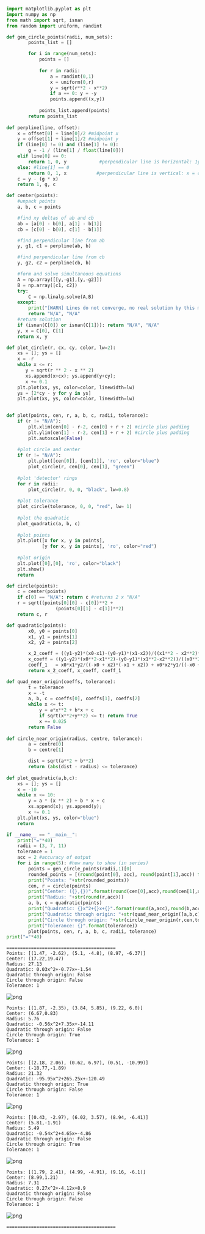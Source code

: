 

```python
import matplotlib.pyplot as plt
import numpy as np
from math import sqrt, isnan
from random import uniform, randint

def gen_circle_points(radii, num_sets):
        points_list = []

        for i in range(num_sets):
            points = []
            
            for r in radii:
                a = randint(0,1)
                x = uniform(0,r)
                y = sqrt(r**2 - x**2)
                if a == 0: y = -y
                points.append((x,y))
                
            points_list.append(points)
        return points_list
    
def perpline(line, offset):
    x = offset[0] + line[0]/2 #midpoint x
    y = offset[1] + line[1]/2 #midpoint y
    if (line[0] != 0) and (line[1] != 0):
        g = -1 / (line[1] / float(line[0]))
    elif line[0] == 0:
        return 1, 0, y            #perpendicular line is horizontal: 1y = 0x + const
    else: #line[1] == 0
        return 0, 1, x           #perpendicular line is vertical: x = const + 0y --> 0y = x - const
    c = y - (g * x)
    return 1, g, c

def center(points):
    #unpack points
    a, b, c = points

    #find xy deltas of ab and cb
    ab = [a[0] - b[0], a[1] - b[1]]
    cb = [c[0] - b[0], c[1] - b[1]]

    #find perpendicular line from ab
    y, g1, c1 = perpline(ab, b)

    #find perpendicular line from cb
    y, g2, c2 = perpline(cb, b)

    #form and solve simultaneous equations
    A = np.array([[y,-g1],[y,-g2]])
    B = np.array([c1, c2])
    try:
        C = np.linalg.solve(A,B)
    except:
        print("[WARN] Lines do not converge, no real solution by this method.\n       Please use a different tracing method (parabola).")
        return "N/A", "N/A"
    #return solution
    if (isnan(C[0]) or isnan(C[1])): return "N/A", "N/A"
    y, x = C[0], C[1]
    return x, y

def plot_circle(r, cx, cy, color, lw=2):
    xs = []; ys = []
    x = -r
    while x <= r:
       y = sqrt(r ** 2 - x ** 2)
       xs.append(x+cx); ys.append(y+cy);
       x += 0.1
    plt.plot(xs, ys, color=color, linewidth=lw)
    ys = [2*cy - y for y in ys]
    plt.plot(xs, ys, color=color, linewidth=lw)

        
def plot(points, cen, r, a, b, c, radii, tolerance):
    if (r != "N/A"):
        plt.xlim(cen[0] - r-2, cen[0] + r + 2) #circle plus padding
        plt.ylim(cen[1] - r-2, cen[1] + r + 2) #circle plus padding
        plt.autoscale(False)
            
    #plot circle and center
    if (r != "N/A"):
        plt.plot([cen[0]], [cen[1]], 'ro', color="blue")
        plot_circle(r, cen[0], cen[1], "green")
      
    #plot 'detector' rings
    for r in radii:
        plot_circle(r, 0, 0, "black", lw=0.8)
    
    #plot tolerance
    plot_circle(tolerance, 0, 0, "red", lw= 1)
        
    #plot the quadratic    
    plot_quadratic(a, b, c)
    
    #plot points
    plt.plot([x for x, y in points],
             [y for x, y in points], 'ro', color="red")
    
    #plot origin
    plt.plot([0],[0], 'ro', color="black")
    plt.show()
    return

def circle(points):
    c = center(points)
    if c[0] == "N/A": return c #returns 2 x "N/A"
    r = sqrt((points[0][0] - c[0])**2 +
                  (points[0][1] - c[1])**2)
    return c, r

def quadratic(points):
        x0, y0 = points[0]
        x1, y1 = points[1]
        x2, y2 = points[2]

        x_2_coeff = ((y1-y2)*(x0-x1)-(y0-y1)*(x1-x2))/((x1**2 - x2**2)*(x0-x1) - (x0**2-x1**2)*(x1-x2))
        x_coeff = ((y1-y2)*(x0**2-x1**2)-(y0-y1)*(x1**2-x2**2))/((x0**2-x1**2)*(x1-x2)-(x1**2-x2**2)*(x0-x1))
        coeff_1   = x0*x1*y2/((-x0 + x2)*(-x1 + x2)) + x0*x2*y1/((-x0 + x1)*(x1 - x2)) + x1*x2*y0/((x0 - x1)*(x0 - x2))
        return x_2_coeff, x_coeff, coeff_1

def quad_near_origin(coeffs, tolerance):
        t = tolerance
        x = -t
        a, b, c = coeffs[0], coeffs[1], coeffs[2]
        while x <= t:
            y = a*x**2 + b*x + c
            if sqrt(x**2+y**2) <= t: return True
            x += 0.025
        return False
    
def circle_near_origin(radius, centre, tolerance):
        a = centre[0]
        b = centre[1]

        dist = sqrt(a**2 + b**2)
        return (abs(dist - radius) <= tolerance)
        
def plot_quadratic(a,b,c):
    xs = []; ys = []
    x = -10
    while x <= 10:
        y = a * (x ** 2) + b * x + c
        xs.append(x); ys.append(y);
        x += 0.1
    plt.plot(xs, ys, color="blue")
    return

if __name__ == "__main__":
    print("="*40)
    radii = (3, 7, 11)
    tolerance = 1
    acc = 2 #accuracy of output
    for i in range(5): #how many to show (in series)
        points = gen_circle_points(radii,1)[0]
        rounded_points = [(round(point[0], acc), round(point[1],acc)) for point in points]
        print("Points: "+str(rounded_points))
        cen, r = circle(points)
        print("Center: ({},{})".format(round(cen[0],acc),round(cen[1],acc)))
        print("Radius: "+str(round(r,acc)))
        a, b, c = quadratic(points)
        print("Quadratic: {}x^2+{}x+{}".format(round(a,acc),round(b,acc),round(c,acc)))
        print("Quadratic through origin: "+str(quad_near_origin([a,b,c],tolerance)))
        print("Circle through origin: "+str(circle_near_origin(r,cen,tolerance)))
        print("Tolerance: {}".format(tolerance))
        plot(points, cen, r, a, b, c, radii, tolerance)
print("="*40)
```

    ========================================
    Points: [(1.47, -2.62), (5.1, -4.8), (8.97, -6.37)]
    Center: (17.22,19.47)
    Radius: 27.13
    Quadratic: 0.03x^2+-0.77x+-1.54
    Quadratic through origin: False
    Circle through origin: False
    Tolerance: 1



![png](output_0_1.png)


    Points: [(1.87, -2.35), (3.84, 5.85), (9.22, 6.0)]
    Center: (6.67,0.83)
    Radius: 5.76
    Quadratic: -0.56x^2+7.35x+-14.11
    Quadratic through origin: False
    Circle through origin: True
    Tolerance: 1



![png](output_0_3.png)


    Points: [(2.18, 2.06), (0.62, 6.97), (0.51, -10.99)]
    Center: (-18.77,-1.89)
    Radius: 21.32
    Quadratic: -95.95x^2+265.25x+-120.49
    Quadratic through origin: True
    Circle through origin: False
    Tolerance: 1



![png](output_0_5.png)


    Points: [(0.43, -2.97), (6.02, 3.57), (8.94, -6.41)]
    Center: (5.81,-1.91)
    Radius: 5.49
    Quadratic: -0.54x^2+4.65x+-4.86
    Quadratic through origin: False
    Circle through origin: True
    Tolerance: 1



![png](output_0_7.png)


    Points: [(1.79, 2.41), (4.99, -4.91), (9.16, -6.1)]
    Center: (8.99,1.21)
    Radius: 7.31
    Quadratic: 0.27x^2+-4.12x+8.9
    Quadratic through origin: False
    Circle through origin: False
    Tolerance: 1



![png](output_0_9.png)


    ========================================

